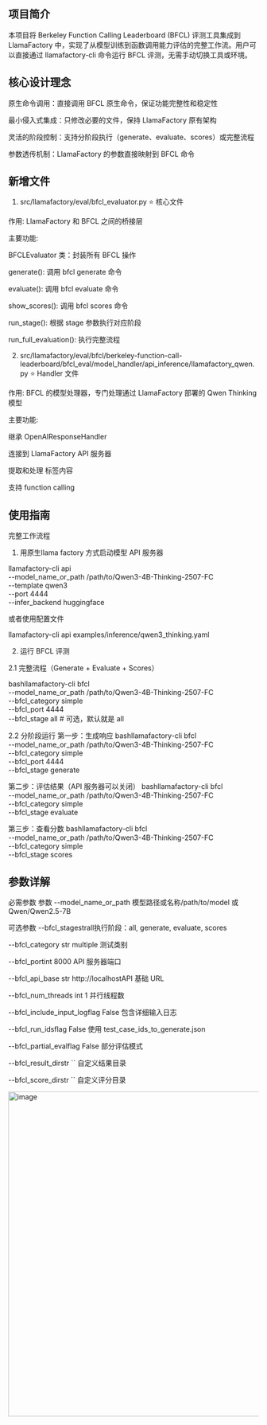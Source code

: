 ## 项目简介
本项目将 Berkeley Function Calling Leaderboard (BFCL) 评测工具集成到 LlamaFactory 中，实现了从模型训练到函数调用能力评估的完整工作流。用户可以直接通过 llamafactory-cli 命令运行 BFCL 评测，无需手动切换工具或环境。

## 核心设计理念

原生命令调用：直接调用 BFCL 原生命令，保证功能完整性和稳定性

最小侵入式集成：只修改必要的文件，保持 LlamaFactory 原有架构

灵活的阶段控制：支持分阶段执行（generate、evaluate、scores）或完整流程

参数透传机制：LlamaFactory 的参数直接映射到 BFCL 命令

## 新增文件
1. src/llamafactory/eval/bfcl_evaluator.py ⭐️ 核心文件

作用: LlamaFactory 和 BFCL 之间的桥接层

主要功能:

BFCLEvaluator 类：封装所有 BFCL 操作

generate(): 调用 bfcl generate 命令

evaluate(): 调用 bfcl evaluate 命令

show_scores(): 调用 bfcl scores 命令

run_stage(): 根据 stage 参数执行对应阶段

run_full_evaluation(): 执行完整流程

2. src/llamafactory/eval/bfcl/berkeley-function-call-leaderboard/bfcl_eval/model_handler/api_inference/llamafactory_qwen.py ⭐️ Handler 文件

作用: BFCL 的模型处理器，专门处理通过 LlamaFactory 部署的 Qwen Thinking 模型

主要功能:

继承 OpenAIResponseHandler

连接到 LlamaFactory API 服务器

提取和处理 <think> 标签内容

支持 function calling

## 使用指南

完整工作流程

1. 用原生llama factory 方式启动模型 API 服务器

llamafactory-cli api \
    --model_name_or_path /path/to/Qwen3-4B-Thinking-2507-FC \
    --template qwen3 \
    --port 4444 \
    --infer_backend huggingface

或者使用配置文件

llamafactory-cli api examples/inference/qwen3_thinking.yaml

2. 运行 BFCL 评测
   
2.1 完整流程（Generate + Evaluate + Scores）

bashllamafactory-cli bfcl \
    --model_name_or_path /path/to/Qwen3-4B-Thinking-2507-FC \
    --bfcl_category simple \
    --bfcl_port 4444 \
    --bfcl_stage all  # 可选，默认就是 all
    
2.2 分阶段运行
第一步：生成响应
bashllamafactory-cli bfcl \
    --model_name_or_path /path/to/Qwen3-4B-Thinking-2507-FC \
    --bfcl_category simple \
    --bfcl_port 4444 \
    --bfcl_stage generate
    
第二步：评估结果（API 服务器可以关闭）
bashllamafactory-cli bfcl \
    --model_name_or_path /path/to/Qwen3-4B-Thinking-2507-FC \
    --bfcl_category simple \
    --bfcl_stage evaluate

第三步：查看分数
bashllamafactory-cli bfcl \
    --model_name_or_path /path/to/Qwen3-4B-Thinking-2507-FC \
    --bfcl_category simple \
    --bfcl_stage scores

## 参数详解
必需参数
参数  --model_name_or_path   模型路径或名称/path/to/model 或 Qwen/Qwen2.5-7B

可选参数
--bfcl_stagestrall执行阶段：all, generate, evaluate, scores 

--bfcl_category  str  multiple 测试类别

--bfcl_portint 8000 API 服务器端口

--bfcl_api_base  str  http://localhostAPI 基础 URL

--bfcl_num_threads int  1  并行线程数

--bfcl_include_input_logflag False 包含详细输入日志

--bfcl_run_idsflag  False 使用 test_case_ids_to_generate.json

--bfcl_partial_evalflag  False  部分评估模式

--bfcl_result_dirstr  ``   自定义结果目录

--bfcl_score_dirstr  ``  自定义评分目录

<img width="749" height="653" alt="image" src="https://github.com/user-attachments/assets/c2257697-d7b5-4ade-8e69-b15b85fbf97c" />


